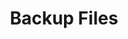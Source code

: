 ---
sidebar_position: 2
title: "Backup Files"
sidebar_label: "Backup Files"
description: "Protect individual data in Alpine Linux environments - explore selective file backup, directory synchronization, incremental backups, and file-level data protection."
keywords:
  - "alpine file backup"
  - "selective backup"
  - "directory synchronization"
  - "incremental backups"
  - "file-level protection"
tags:
  - alpine
  - file-backup
  - selective-backup
  - incremental-backup
  - data-protection
slug: /linux/alpine/administration/backup-restore/backup-files
---